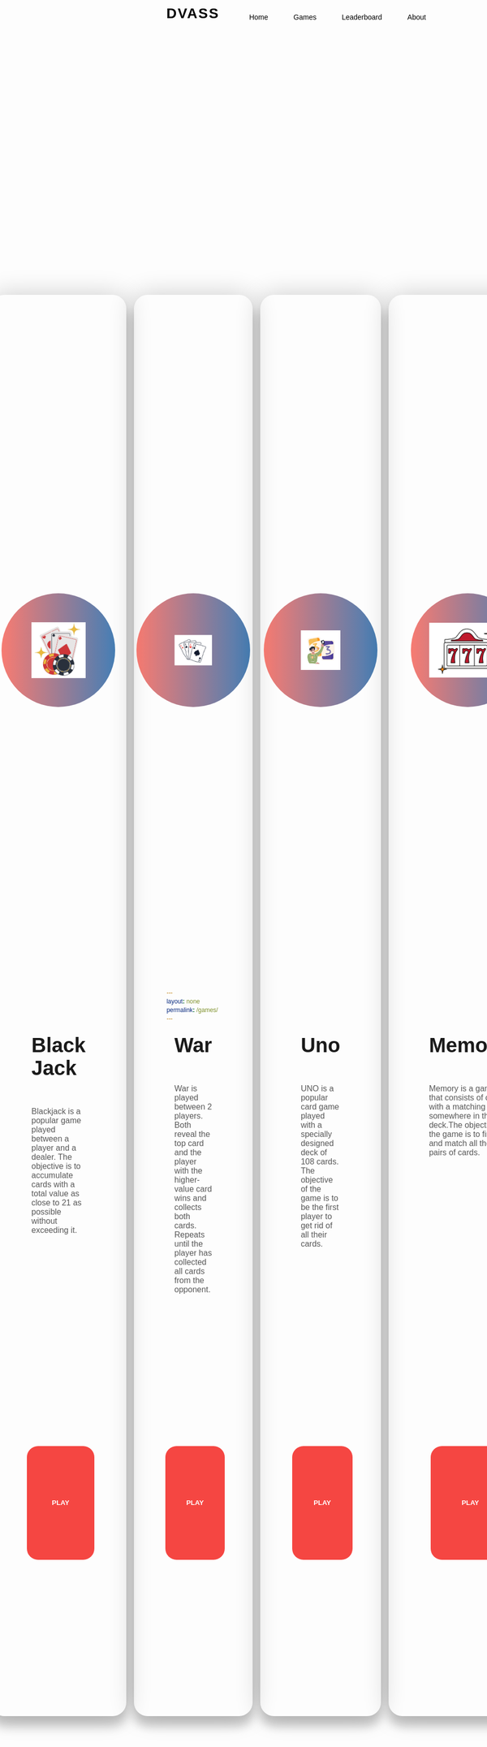 ```yaml
---
layout: none
permalink: /games/
---
```


<html>
<div>
    <header>
        <a href="{{ site.baseurl }}/index" class="logo">DVASS</a>
        <ul>
            <li><a href="{{ site.baseurl }}/index">Home</a></li>
            <li><a href="{{ site.baseurl }}/games">Games</a></li>
            <li><a href="{{ site.baseurl }}/leaderboard">Leaderboard</a></li>
            <li><a href="{{ site.baseurl }}/about">About</a></li>
        </ul>
    </header>
</div>
<body>
    <div class="container">
        <div class="card">
                <div class="game">
                    <div class="circle"></div>
                    <img src="https://github.com/SRIHITAKOTT1213/DVASS/blob/master/images/blackjack.png?raw=true" alt="bj">
                </div>
                <div class="info">
                    <h1 class="title">Black Jack</h1>
                    <h3>Blackjack is a popular game played between a player and a dealer. The objective is to accumulate cards with a total value as close to 21 as possible without exceeding it. </h3>
                    <br><br>
                    <div class="play">
                        <a href="{{ site.baseurl }}/blackjack"><button>PLAY</button></a>
                    </div>
                </div>
        </div> 
        <div class="card">
                <div class="game">
                    <div class="circle"></div>
                    <img src="https://github.com/SRIHITAKOTT1213/DVASS/blob/master/images/war.png?raw=true" alt="war">
                </div>
                <div class="info">
                    <h1 class="title">War</h1>
                    <h3>War is played between 2 players. Both reveal the top card and the player with the higher-value card wins and collects both cards. Repeats until the player has collected all  cards from the opponent.</h3>
                    <br><br>
                    <div class="play">
                        <a href="{{ site.baseurl }}/war"><button>PLAY</button></a>
                    </div>
                </div>
        </div> 
        <div class="card">
                <div class="game">
                    <div class="circle"></div>
                    <img src="https://github.com/SRIHITAKOTT1213/DVASS/blob/master/images/uno.png?raw=true" alt="uno">
                </div>
                <div class="info">
                    <h1 class="title">Uno</h1>
                    <h3>UNO is a popular card game played with a specially designed deck of 108 cards. The objective of the game is to be the first player to get rid of all their cards.</h3>
                    <br><br>
                    <div class="play">
                        <a href="{{ site.baseurl }}/uno"><button>PLAY</button></a>
                    </div>
                </div>
        </div> 
        <div class="card">
                <div class="game">
                    <div class="circle"></div>
                    <img src="https://github.com/SRIHITAKOTT1213/DVASS/blob/master/images/memory.png?raw=true" alt="memory">
                </div>
                <div class="info">
                    <h1 class="title">Memory</h1>
                    <h3>Memory is a game that consists of cards with a matching pair somewhere in the deck.The objective of the game is to find and match all the pairs of cards.</h3>
                    <br><br>
                    <div class="play">
                        <a href="{{ site.baseurl }}/memorygame"><button>PLAY</button></a>
                    </div>
                </div>
        </div>
    </div>
</body>
</html>


<style>
    * {
        margin: 0;
        padding: 0;
        box-sizing: border-box;
        font-family: 'Poppins', sans-serif;
    }

    header 
    {
        position: absolute;
        top: 0;
        left: 0;
        width: 100%;
        padding: 30px 100px;
        display: flex;
        justify-content: space-between;
        align-items: center;
        z-index: 10000;
    }

    header .logo
    {
        color: black;
        font-weight: 700;
        text-decoration: none;
        font-size: 2em;
        text-transform: uppercase;
        letter-spacing: 2px;
    }

    header ul 
    {
        display: flex;
        justify-content: center;
        align-items: center;
    }

    header ul li
    {
        list-style: none;
        margin-left: 20px;
    }

    header ul li a
    {
        text-decoration: none;
        padding: 6px 15px;
        color: black;
        border-radius: 20px; 
    }

    header ul li a:hover
    {
        background: #f54642;
        color: #fff;
    }

    body {
        font-family: "Poppins", sans-serif;
        min-height: 100vh;
        display: flex;
        align-items: center;
        justify-content: center;
        perspective: 1250px;
    }

    .container {
        width: 50%;
        display: flex;
        justify-content: center;
        align-items: center;
        gap: 15px;
    }

    .card {
        transform-style: preserve-3d;
        transition: all 0.5s ease;
        min-height: 70vh;
        width: 26rem;
        box-shadow: 0 20px 20px rgba(0,0,0,0.2), 0px 0px 50px rgba(0,0,0,0.2);
        border-radius: 27px;
        padding: 0rem 5rem;
        position: relative;
    }

    .game {
        min-height: 35vh;
        display: flex;
        align-items: center;
        justify-content: center;
    }

    .game img {
        width: 20rem;
        z-index: 2;
        transition: all 0.75s ease-out;
    }

    .circle {
        width: 14rem;
        height: 14rem;
        background: linear-gradient(
            to right,
            rgba(245,79,66,0.75),
            rgba(8,83,156,0.75)
        );
        position: absolute;
        border-radius: 50%;
        z-index 1;
    }

    .info h1{
        font-size: 2.5rem;
        transition: all 0.75s ease-out;
    }

    .info h3{
        font-size: 1rem;
        padding: 2rem 0rem;
        color:#585858;
        font-weight: lighter;
        transition: all 0.75s ease-out;
    }

    .play {
        margin-top: 5rem;    
        margin-bottom: 2rem;     
        transition: all 0.75s ease-out;
        justify-content:center;
        text-align:center;
    }

    .play button {
        width: 50%;
        height: 8%;
        padding-bottom: 2px;
        background: #f54642;
        border: none;
        color: white;
        cursor: pointer;
        border-radius: 22px;
        font-weight: bolder;
        position: absolute;
        top: 85%;
        bottom: 15%;
        left: 5%;
        right: 2%;
        margin:auto;
    }

    .play button a
    {
        text-decoration: none;
        color: #ffffff;
    }

</style>

<script>
    document.body.style.zoom = "90%" 

    const card = document.querySelector(".card");
    const container = document.querySelector(".container");

    const title = document.querySelector('.title');
    const game = document.querySelector('.game img');
    const play = document.querySelector('.play button');
    const info = document.querySelector('.info h3');

    container.addEventListener("mousemove", (e) => { //everytime there is mouse movement over container, animation will run 
        let xAxis = (window.innerWidth / 2 - e.pageX / 25);
        let yAxis = (window.innerHeight / 2 - e.pageY / 25);
        card.style.transform = `rotateY(%{xAxis}deg) rotateX(%{yAxis}deg)`;
    });

    // animate in
    container.addEventListener("mouseenter", (e) => {
        card.style.transition = "none";
        title.style.transform = "translateZ(150px)";
    });

    //animate out
    container.addEventListener('mouseleave', (e) => {
        card.style.transition = "all 0.5s ease";
        card.style.transform = `rotateY(0deg) rotateX(0deg)`;
        title.style.transform = "translateZ(150px)";
    });
</script>
